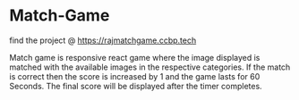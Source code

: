 # Match-Game

find the project @ https://rajmatchgame.ccbp.tech

Match game is responsive react game where the image displayed is matched with the available images in the respective 
categories. If the match is correct then the score is increased by 1 and the game lasts for 60 Seconds. The final score 
will be displayed after the timer completes.
